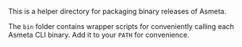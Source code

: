 This is a helper directory for packaging binary releases of Asmeta.

The `bin` folder contains wrapper scripts for conveniently calling each Asmeta CLI binary. Add it to your `PATH` for convenience.
